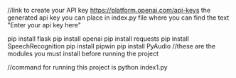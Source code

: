 //link to create your API key 
https://platform.openai.com/api-keys
the generated api key you can place in index.py file where you can find the text "Enter your api key here"

pip install flask
pip install openai
pip install requests
pip install SpeechRecognition
pip install pipwin
pip install PyAudio
//these are the modules you must install before running the project

//command for running this project is python index1.py

